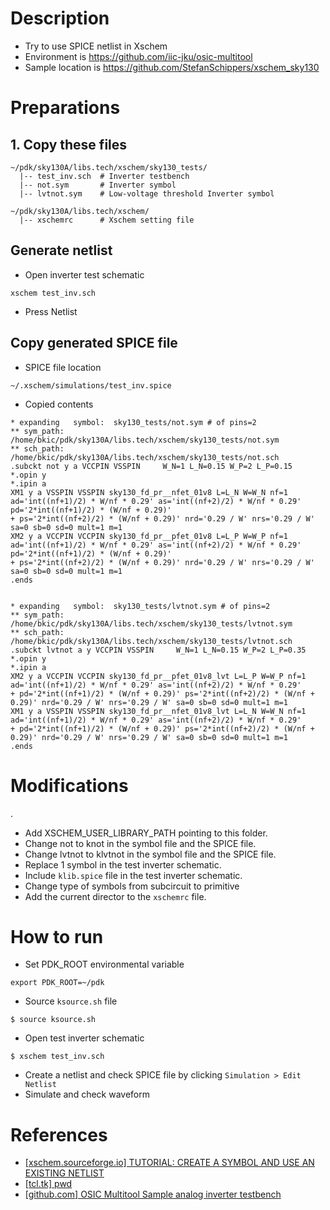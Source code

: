 
# Description

* Try to use SPICE netlist in Xschem
* Environment is https://github.com/iic-jku/osic-multitool
* Sample location is https://github.com/StefanSchippers/xschem_sky130

# Preparations

## 1. Copy these files

```
~/pdk/sky130A/libs.tech/xschem/sky130_tests/
  |-- test_inv.sch  # Inverter testbench
  |-- not.sym       # Inverter symbol
  |-- lvtnot.sym    # Low-voltage threshold Inverter symbol
```

```
~/pdk/sky130A/libs.tech/xschem/
  |-- xschemrc      # Xschem setting file 
```

## Generate netlist

* Open inverter test schematic
```
xschem test_inv.sch
```
* Press Netlist

## Copy generated SPICE file

* SPICE file location
```
~/.xschem/simulations/test_inv.spice
```

* Copied contents
```
* expanding   symbol:  sky130_tests/not.sym # of pins=2
** sym_path: /home/bkic/pdk/sky130A/libs.tech/xschem/sky130_tests/not.sym
** sch_path: /home/bkic/pdk/sky130A/libs.tech/xschem/sky130_tests/not.sch
.subckt not y a VCCPIN VSSPIN     W_N=1 L_N=0.15 W_P=2 L_P=0.15
*.opin y
*.ipin a
XM1 y a VSSPIN VSSPIN sky130_fd_pr__nfet_01v8 L=L_N W=W_N nf=1 ad='int((nf+1)/2) * W/nf * 0.29' as='int((nf+2)/2) * W/nf * 0.29' pd='2*int((nf+1)/2) * (W/nf + 0.29)'
+ ps='2*int((nf+2)/2) * (W/nf + 0.29)' nrd='0.29 / W' nrs='0.29 / W' sa=0 sb=0 sd=0 mult=1 m=1
XM2 y a VCCPIN VCCPIN sky130_fd_pr__pfet_01v8 L=L_P W=W_P nf=1 ad='int((nf+1)/2) * W/nf * 0.29' as='int((nf+2)/2) * W/nf * 0.29' pd='2*int((nf+1)/2) * (W/nf + 0.29)'
+ ps='2*int((nf+2)/2) * (W/nf + 0.29)' nrd='0.29 / W' nrs='0.29 / W' sa=0 sb=0 sd=0 mult=1 m=1
.ends


* expanding   symbol:  sky130_tests/lvtnot.sym # of pins=2
** sym_path: /home/bkic/pdk/sky130A/libs.tech/xschem/sky130_tests/lvtnot.sym
** sch_path: /home/bkic/pdk/sky130A/libs.tech/xschem/sky130_tests/lvtnot.sch
.subckt lvtnot a y VCCPIN VSSPIN     W_N=1 L_N=0.15 W_P=2 L_P=0.35
*.opin y
*.ipin a
XM2 y a VCCPIN VCCPIN sky130_fd_pr__pfet_01v8_lvt L=L_P W=W_P nf=1 ad='int((nf+1)/2) * W/nf * 0.29' as='int((nf+2)/2) * W/nf * 0.29'
+ pd='2*int((nf+1)/2) * (W/nf + 0.29)' ps='2*int((nf+2)/2) * (W/nf + 0.29)' nrd='0.29 / W' nrs='0.29 / W' sa=0 sb=0 sd=0 mult=1 m=1
XM1 y a VSSPIN VSSPIN sky130_fd_pr__nfet_01v8_lvt L=L_N W=W_N nf=1 ad='int((nf+1)/2) * W/nf * 0.29' as='int((nf+2)/2) * W/nf * 0.29'
+ pd='2*int((nf+1)/2) * (W/nf + 0.29)' ps='2*int((nf+2)/2) * (W/nf + 0.29)' nrd='0.29 / W' nrs='0.29 / W' sa=0 sb=0 sd=0 mult=1 m=1
.ends
```

# Modifications
.
* Add XSCHEM_USER_LIBRARY_PATH pointing to this folder.
* Change not to knot in the symbol file and the SPICE file.
* Change lvtnot to klvtnot in the symbol file and the SPICE file.
* Replace 1 symbol in the test inverter schematic.
* Include `klib.spice` file in the test inverter schematic.
* Change type of symbols from subcircuit to primitive
* Add the current director to the `xschemrc` file.

# How to run

* Set PDK_ROOT environmental variable
```
export PDK_ROOT=~/pdk
```

* Source `ksource.sh` file
```
$ source ksource.sh
```

* Open test inverter schematic
```
$ xschem test_inv.sch
```

* Create a netlist and check SPICE file by clicking `Simulation > Edit Netlist`
* Simulate and check waveform


# References

* [[xschem.sourceforge.io] TUTORIAL: CREATE A SYMBOL AND USE AN EXISTING NETLIST](https://xschem.sourceforge.io/stefan/xschem_man/tutorial_use_existing_subckt.html)
* [[tcl.tk] pwd](https://www.tcl.tk/man/tcl9.0/TclCmd/pwd.html) 
* [[github.com] OSIC Multitool Sample analog inverter testbench](https://github.com/iic-jku/osic-multitool/blob/main/example/ana/tb_inv.sch)

